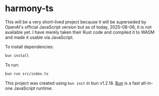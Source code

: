 # harmony-ts

This will be a very short-lived project because it will be superseded by OpenAI's official JavaScript version but as of today, 2025-08-06, it is not available yet. I have merely taken their Rust code and compiled it to WASM and made it usable via JavaScript.

To install dependencies:

```bash
bun install
```

To run:

```bash
bun run src/index.ts
```

This project was created using `bun init` in bun v1.2.18. [Bun](https://bun.sh) is a fast all-in-one JavaScript runtime.
